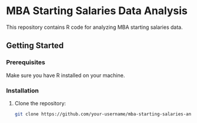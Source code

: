 # MBA Starting Salaries Data Analysis

This repository contains R code for analyzing MBA starting salaries data.

## Getting Started

### Prerequisites

Make sure you have R installed on your machine.

### Installation

1. Clone the repository:

   ```bash
   git clone https://github.com/your-username/mba-starting-salaries-analysis.git
